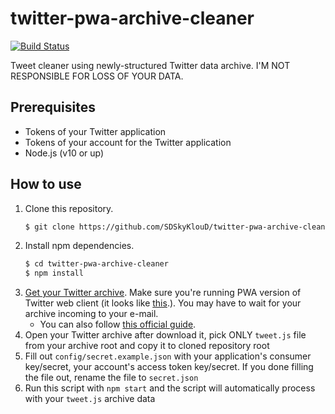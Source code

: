 twitter-pwa-archive-cleaner
===========================
[![Build Status](https://travis-ci.org/SDSkyKlouD/twitter-pwa-archive-cleaner.svg?branch=master)](https://travis-ci.org/SDSkyKlouD/twitter-pwa-archive-cleaner)

Tweet cleaner using newly-structured Twitter data archive. I'M NOT RESPONSIBLE FOR LOSS OF YOUR DATA.

Prerequisites
-------------
  - Tokens of your Twitter application
  - Tokens of your account for the Twitter application
  - Node.js (v10 or up)
  
How to use
----------
1. Clone this repository.  
    ```sh
    $ git clone https://github.com/SDSkyKlouD/twitter-pwa-archive-cleaner
    ```
2. Install npm dependencies.  
    ```sh
    $ cd twitter-pwa-archive-cleaner
    $ npm install
    ```
3. [Get your Twitter archive](https://twitter.com/settings/your_twitter_data). Make sure you're running PWA version of Twitter web client (it looks like [this](https://www.theverge.com/2019/7/15/20695120/twitter-desktop-redesign-dark-mode-mobile-features).). You may have to wait for your archive incoming to your e-mail. 
   - You can also follow [this official guide](https://help.twitter.com/en/managing-your-account/how-to-download-your-twitter-archive).
4. Open your Twitter archive after download it, pick ONLY `tweet.js` file from your archive root and copy it to cloned repository root
5. Fill out `config/secret.example.json` with your application's consumer key/secret, your account's access token key/secret. If you done filling the file out, rename the file to `secret.json`
6. Run this script with `npm start` and the script will automatically process with your `tweet.js` archive data
